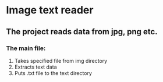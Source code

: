 # Image text reader

## The project reads data from jpg, png etc.

### The main file:
1. Takes specified file from img directory
2. Extracts text data
3. Puts .txt file to the text directory